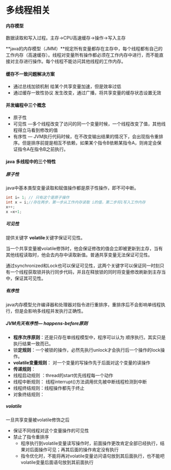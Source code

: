 # 多线程相关

#### 内存模型

数据读取和写入过程。主存->CPU高速缓存->操作->写入主存

**java的内存模型（JMM）**规定所有变量都存在主存中，每个线程都有自己的工作内存（高速缓存）。线程对变量所有操作都必须在工作内存中进行，而不能直接对主存进行操作。每个线程不能访问其他线程的工作内存。

#### 缓存不一致问题解决方案

* 通过总线加锁机制 给某个共享变量加速，但是效率过低
* 通过缓存一致性协议  发生改变，通过广播，将共享变量的缓存状态设置无效

#### 并发编程中三个概念

* 原子性
* 可见性  —多个线程改变了访问的同一个变量时候，一个线程改变了值，其他线程得立马看到修改的值
* 有序性  — JVM执行代码时候，在不改变输出结果的情况下，会出现指令重排序。但是排序前提是相互不依赖，如果某个指令B依赖某指令A，则肯定会保证指令A在指令B之前执行。

#### java 多线程中的三个特性

##### 原子性

java中基本类型变量读取和赋值操作都是原子性操作，即不可中断。

```java
int i= 1; // 只有这个是原子操作
int x = i;//存在两步，第一步从工作内存读取 i的值，第二步将1写入工作内存
x++;
x =x+1;
```

##### 可见性

提供关键字 **volatile**关键字保证可见性。

当一个共享变量被volatile修饰时，他会保证修改的值会立即被更新到主存，当有其他线程读取时，他会去内存中读取新值。普通共享变量无法保证可见性。

通过synchronized和Lock也可以保证可见性，这两个关键字可以保证同一时刻只有一个线程获取锁并执行同步代码，并且在释放锁的同时将变量修改刷新到主存当中，保证其可见性。

##### 有序性

java内存模型允许编译器和处理器对指令进行重排序，重排序后不会影响单线程执行，但是会影响多线程并发执行正确性。

##### JVM先天有序性—  happens-before原则

* **程序次序原则**：还是只存在单线程模型中，程序可以认为 顺序执行。其实只是执行结果一致而已。
* 锁**定规则**：一个被锁的操作，必然先执行unlock才会执行后一个操作的lock操作。
* **volatile变量规则**： 对一个变量的写操作先于后面对这个变量的读操作
* **传递规则**：
* 线程启动规则 ：thread的start优先线程每一个动作
* 线程中断规则： 线程interrupt()方法调用优先被中断线程检测到中断
* 线程终结规则：线程操作都先于终止
* 对象终结规则： 

##### volatile

一旦共享变量被volatile修饰之后

* 保证不同线程对这个变量操作的可见性
* 禁止了指令重排序
  * 程序执行到volatile变量读写操作时，前面操作更改肯定全部已经执行，结果对后面操作可见；再其后面的操作肯定没有执行
  * 指令优化时，不能将再对volatile变量访问语句放到其后面执行，也不能吧volatile变量后面语句放到其前面执行


